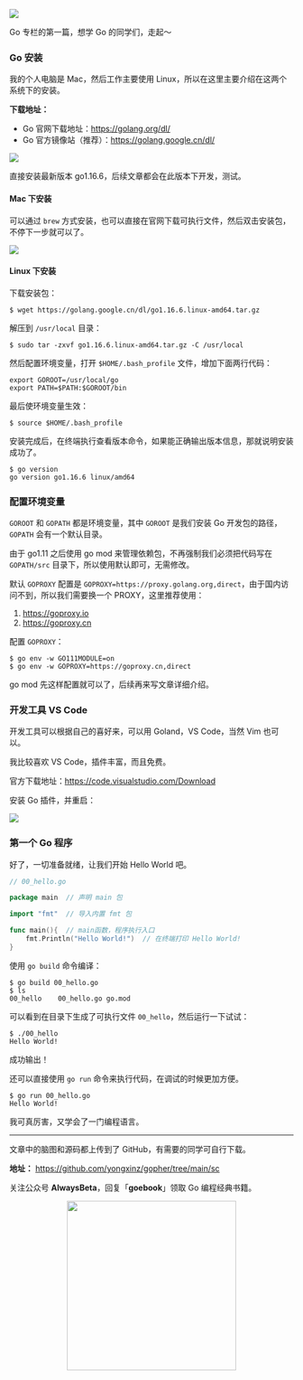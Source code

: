 ![](https://github.com/yongxinz/gopher/blob/main/sc/pic/00_GO%E5%AE%89%E8%A3%85%E4%B8%8E%E9%85%8D%E7%BD%AE.png)

Go 专栏的第一篇，想学 Go 的同学们，走起～

### Go 安装

我的个人电脑是 Mac，然后工作主要使用 Linux，所以在这里主要介绍在这两个系统下的安装。

**下载地址：**

- Go 官网下载地址：https://golang.org/dl/
- Go 官方镜像站（推荐）：https://golang.google.cn/dl/

![](https://github.com/yongxinz/gopher/blob/main/sc/pic/00_go_dl.png)

直接安装最新版本 go1.16.6，后续文章都会在此版本下开发，测试。

#### Mac 下安装

可以通过 `brew` 方式安装，也可以直接在官网下载可执行文件，然后双击安装包，不停下一步就可以了。

![](https://github.com/yongxinz/gopher/blob/main/sc/pic/00_mac_install_go.png)

#### Linux 下安装

下载安装包：
```shell
$ wget https://golang.google.cn/dl/go1.16.6.linux-amd64.tar.gz
```

解压到 `/usr/local` 目录：
```shell
$ sudo tar -zxvf go1.16.6.linux-amd64.tar.gz -C /usr/local
```

然后配置环境变量，打开 `$HOME/.bash_profile` 文件，增加下面两行代码：

```shell
export GOROOT=/usr/local/go
export PATH=$PATH:$GOROOT/bin
```

最后使环境变量生效：

```shell
$ source $HOME/.bash_profile
```

安装完成后，在终端执行查看版本命令，如果能正确输出版本信息，那就说明安装成功了。

```shell
$ go version
go version go1.16.6 linux/amd64
```

### 配置环境变量

`GOROOT` 和 `GOPATH` 都是环境变量，其中 `GOROOT` 是我们安装 Go 开发包的路径，`GOPATH` 会有一个默认目录。

由于 go1.11 之后使用 go mod 来管理依赖包，不再强制我们必须把代码写在 `GOPATH/src` 目录下，所以使用默认即可，无需修改。

默认 `GOPROXY` 配置是 `GOPROXY=https://proxy.golang.org,direct`，由于国内访问不到，所以我们需要换一个 PROXY，这里推荐使用：

1. https://goproxy.io
2. https://goproxy.cn

配置 `GOPROXY`：

```shell
$ go env -w GO111MODULE=on
$ go env -w GOPROXY=https://goproxy.cn,direct
```

go mod 先这样配置就可以了，后续再来写文章详细介绍。

### 开发工具 VS Code

开发工具可以根据自己的喜好来，可以用 Goland，VS Code，当然 Vim 也可以。

我比较喜欢 VS Code，插件丰富，而且免费。

官方下载地址：https://code.visualstudio.com/Download

安装 Go 插件，并重启：

![](https://github.com/yongxinz/gopher/blob/main/sc/pic/00_vs_code_install_go.png)

### 第一个 Go 程序

好了，一切准备就绪，让我们开始 Hello World 吧。

```go
// 00_hello.go

package main  // 声明 main 包

import "fmt"  // 导入内置 fmt 包

func main(){  // main函数，程序执行入口
	fmt.Println("Hello World!")  // 在终端打印 Hello World!
}
```

使用 `go build` 命令编译：
```shell
$ go build 00_hello.go
$ ls
00_hello    00_hello.go go.mod
```

可以看到在目录下生成了可执行文件 `00_hello`，然后运行一下试试：
```shell
$ ./00_hello
Hello World!
```

成功输出！

还可以直接使用 `go run` 命令来执行代码，在调试的时候更加方便。
```shell
$ go run 00_hello.go
Hello World!
```

我可真厉害，又学会了一门编程语言。


---
文章中的脑图和源码都上传到了 GitHub，有需要的同学可自行下载。

**地址：** https://github.com/yongxinz/gopher/tree/main/sc

关注公众号 **AlwaysBeta**，回复「**goebook**」领取 Go 编程经典书籍。

<center class="half">
    <img src="https://github.com/yongxinz/gopher/blob/main/alwaysbeta.JPG" width="300"/>
</center>
